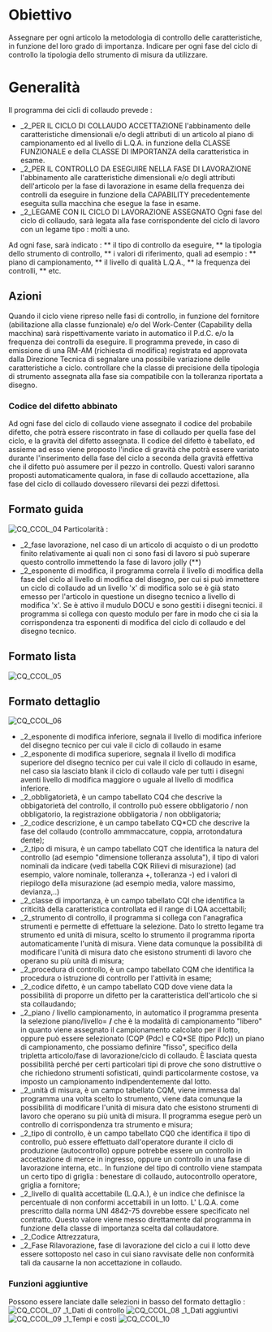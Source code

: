 # Obiettivo
Assegnare per ogni articolo la metodologia di controllo delle caratteristiche, in funzione del loro grado di importanza.
Indicare per ogni fase del ciclo di controllo la tipologia dello strumento di misura da utilizzare.

# Generalità
Il programma dei cicli di collaudo prevede : 
 * _2_PER IL CICLO DI COLLAUDO ACCETTAZIONE
l'abbinamento delle caratteristiche dimensionali e/o degli attributi di un articolo al piano di campionamento ed al livello di L.Q.A. in funzione della CLASSE FUNZIONALE e della CLASSE DI IMPORTANZA della caratteristica in esame.
 * _2_PER IL CONTROLLO DA ESEGUIRE NELLA FASE DI LAVORAZIONE
l'abbinamento alle caratteristiche dimensionali e/o degli attributi dell'articolo per la fase di lavorazione in esame della frequenza dei controlli da eseguire in funzione della CAPABILITY precedentemente eseguita sulla macchina che esegue la fase in esame.
 * _2_LEGAME CON IL CICLO DI LAVORAZIONE ASSEGNATO
Ogni fase del ciclo di collaudo, sarà legata alla fase corrispondente del ciclo di lavoro con un legame tipo :  molti a uno.

Ad ogni fase, sarà indicato : 
 ** il tipo di controllo da eseguire,
 ** la tipologia dello strumento di controllo,
 ** i valori di riferimento, quali ad esempio : 
 ** piano di campionamento,
 ** il livello di qualità L.Q.A.,
 ** la frequenza dei controlli,
 ** etc.

## Azioni
Quando il ciclo viene ripreso nelle fasi di controllo, in funzione del fornitore (abilitazione alla classe funzionale) e/o del Work-Center (Capability della macchina) sarà rispettivamente variato in automatico il P.d.C. e/o la frequenza dei controlli da eseguire.
Il programma prevede, in caso di emissione di una RM-AM (richiesta di modifica) registrata ed approvata dalla Direzione Tecnica di segnalare una possibile variazione delle caratteristiche a ciclo. controllare che la classe di precisione della tipologia di strumento assegnata alla fase sia compatibile con la tolleranza riportata a disegno.

### Codice del difetto abbinato
Ad ogni fase del ciclo di collaudo viene assegnato il codice del probabile difetto, che potrà essere riscontrato in fase di collaudo per quella fase del ciclo, e la gravità del difetto assegnata. Il codice del difetto è tabellato, ed assieme ad esso viene proposto l'indice di gravità che potrà essere variato durante l'inserimento della fase del ciclo a seconda della gravità effettiva che il difetto può assumere per il pezzo in controllo.
Questi valori saranno proposti automaticamente qualora, in fase di collaudo accettazione, alla fase del ciclo di collaudo dovessero rilevarsi dei pezzi difettosi.

## Formato guida
![CQ_CCOL_04](http://localhost:3000/immagini/MBDOC_OGG-P_CQCM10/CQ_CCOL_04.png)
Particolarità : 
 * _2_fase lavorazione, nel caso di un articolo di acquisto o di un prodotto finito relativamente ai quali non ci sono fasi di lavoro si può superare questo controllo immettendo la fase di lavoro jolly (**)
 * _2_esponente di modifica, il programma correla il livello di modifica della fase del ciclo al livello di modifica del disegno, per cui si può immettere  un ciclo di collaudo ad un livello 'x' di modifica solo se è già stato emesso per l'articolo in questione un disegno tecnico a livello di modifica 'x'. Se è attivo il mudulo DOCU e sono gestiti i disegni tecnici. il programma si collega con questo modulo per fare in modo che ci sia la corrispondenza tra esponenti di modifica del ciclo di collaudo e del disegno tecnico.

## Formato lista
![CQ_CCOL_05](http://localhost:3000/immagini/MBDOC_OGG-P_CQCM10/CQ_CCOL_05.png)
## Formato dettaglio
![CQ_CCOL_06](http://localhost:3000/immagini/MBDOC_OGG-P_CQCM10/CQ_CCOL_06.png)
 * _2_esponente di modifica inferiore, segnala il livello di modifica inferiore del disegno tecnico per cui vale il  ciclo di collaudo in esame
 * _2_esponente di modifica superiore, segnala il livello di modifica superiore del disegno tecnico per cui vale il  ciclo di collaudo in esame, nel caso sia lasciato blank il ciclo di collaudo vale per tutti i disegni aventi livello di modifica maggiore o uguale al livello di modifica inferiore.
 * _2_obbligatorietà, è un campo tabellato CQ4 che descrive la obbigatorietà del controllo, il controllo può essere obbligatorio / non  obbligatorio, la registrazione obbligatoria / non obbligatoria;
 * _2_codice descrizione,  è un campo tabellato CQ*CD che descrive la fase del collaudo (controllo ammmaccature, coppia, arrotondatura dente);
 * _2_tipo di misura, è un campo tabellato CQT che identifica la natura del controllo (ad esempio "dimensione tolleranza assoluta"), il tipo di valori nominali da indicare (vedi tabella CQK Rilievi di misurazione) (ad esempio, valore nominale, tolleranza +, tolleranza -) ed i valori di riepilogo della misurazione (ad esempio media, valore massimo, devianza,..)
 * _2_classe di importanza, è un campo tabellato CQI che identifica la criticità della caratteristica controllata ed il range di LQA accettabili;
 * _2_strumento di controllo, il programma si collega con l'anagrafica strumenti e permette di effettuare la selezione. Dato lo stretto legame tra strumento ed unità di misura, scelto lo strumento il programma riporta automaticamente l'unità di misura. Viene data comunque la possibilità di modificare l'unità di misura dato che esistono strumenti di lavoro che operano su più unità di misura;
 * _2_procedura di controllo, è un campo tabellato CQM che identifica la procedura o istruzione di controllo per l'attività in esame;
 * _2_codice difetto, è un campo tabellato CQD dove viene data la possibilità di proporre un difetto per la caratteristica dell'articolo che si sta collaudando;
 * _2_piano / livello campionamento, in automatico il programma presenta la selezione piano/livello= **/** che è la modalità di campionamento "libero" in quanto viene assegnato il campionamento calcolato per il lotto, oppure può essere selezionato (CQP (Pdc) e CQ*SE (tipo Pdc)) un piano di campionamento, che possiamo definire "fisso", specifico della tripletta articolo/fase di lavorazione/ciclo di collaudo. È lasciata questa possibilità perché  per certi particolari tipi di prove che sono distruttive o che richiedono strumenti sofisticati, quindi particolarmente costose, va imposto un  campionamento indipendentemente dal lotto.
 * _2_unità di misura, è un campo tabellato CQM,  viene immessa dal programma una volta scelto lo strumento, viene data comunque la possibilità di modificare l'unità di misura dato che esistono strumenti di lavoro che operano su più unità di misura. Il programma esegue però un controllo di corrispondenza tra strumento e misura;
 * _2_tipo di controllo, è un campo tabellato CQ0 che identifica il tipo di controllo, può essere effettuato dall'operatore durante il ciclo di produzione (autocontrollo) oppure potrebbe essere un controllo in accettazione di merce in ingresso, oppure un controllo in una fase di lavorazione interna, etc.. In funzione del tipo di controllo viene stampata un certo tipo di griglia :  benestare di collaudo, autocontrollo operatore, griglia a fornitore;
 * _2_livello di qualità accettabile (L.Q.A.), è un indice che definisce la percentuale di non conformi accettabili in un lotto. L' L.Q.A. come prescritto dalla norma  UNI 4842-75 dovrebbe essere specificato nel contratto. Questo valore viene messo direttamente dal programma in funzione della classe di importanza scelta dal collaudatore.
 * _2_Codice Attrezzatura,
 * _2_Fase Rilavorazione, fase di lavorazione del ciclo a cui il lotto deve essere sottoposto nel caso in cui siano ravvisate delle non conformità  tali da causarne la non accettazione in collaudo.

### Funzioni aggiuntive
Possono essere lanciate dalle selezioni in basso del formato dettaglio : 
![CQ_CCOL_07](http://localhost:3000/immagini/MBDOC_OGG-P_CQCM10/CQ_CCOL_07.png)
_1_Dati di controllo
![CQ_CCOL_08](http://localhost:3000/immagini/MBDOC_OGG-P_CQCM10/CQ_CCOL_08.png)
_1_Dati aggiuntivi
![CQ_CCOL_09](http://localhost:3000/immagini/MBDOC_OGG-P_CQCM10/CQ_CCOL_09.png)
_1_Tempi e costi
![CQ_CCOL_10](http://localhost:3000/immagini/MBDOC_OGG-P_CQCM10/CQ_CCOL_10.png)